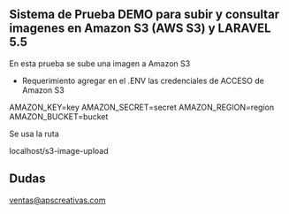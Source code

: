 
## Sistema de Prueba DEMO para subir y consultar imagenes en Amazon S3 (AWS S3) y LARAVEL 5.5
En esta prueba se sube una imagen a Amazon S3


- Requerimiento agregar en el .ENV las credenciales de ACCESO de Amazon S3

AMAZON_KEY=key
AMAZON_SECRET=secret
AMAZON_REGION=region
AMAZON_BUCKET=bucket

Se usa la ruta 

localhost/s3-image-upload

## Dudas

ventas@apscreativas.com


